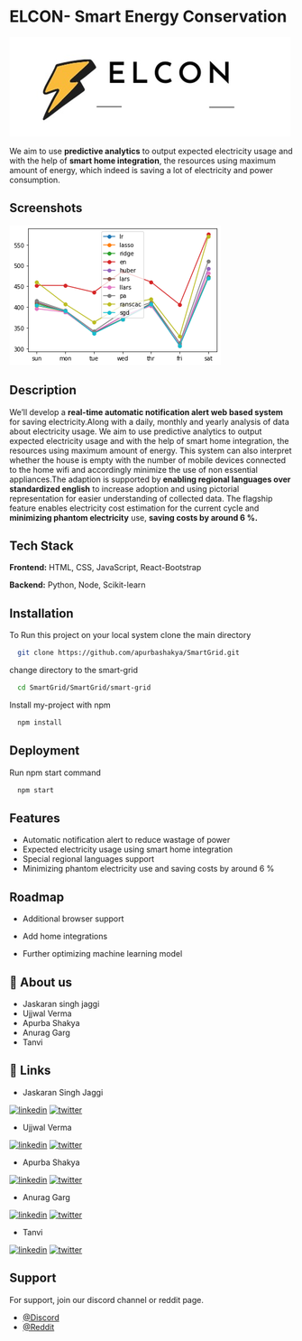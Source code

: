 # ELCON- Smart Energy Conservation
![Logo](https://github.com/apurbashakya/SmartGrid/blob/main/SmartGrid/smart-grid/src/img/logodark.jpeg)

We aim to use **predictive analytics** to output expected electricity usage and with the help of **smart home integration**, the resources using maximum amount of energy, which indeed is saving a lot of electricity and power consumption. 


## Screenshots

![Logo](https://github.com/apurbashakya/SmartGrid/blob/main/SmartGrid/smart-grid/src/img/pre1.png)




## Description

We’ll develop a **real-time automatic notification alert web based system**  for saving electricity.Along with a daily, monthly and yearly analysis of data about electricity usage. We aim to use predictive analytics to output expected electricity usage and with the help of smart home integration, the resources using maximum amount of energy. This system can also interpret whether the house is empty with the number of mobile devices connected to the home wifi and accordingly minimize the use of non essential appliances.The adaption is supported by **enabling regional languages over standardized english** to increase adoption and using pictorial representation for easier understanding of collected data. The flagship feature enables electricity cost estimation for the current cycle and **minimizing phantom electricity** use, **saving costs by around 6 %.**

## Tech Stack

**Frontend:** HTML, CSS, JavaScript, React-Bootstrap

**Backend:** Python, Node, Scikit-learn


## Installation
To Run this project on your local system clone the main directory

```bash
  git clone https://github.com/apurbashakya/SmartGrid.git
```

change directory to the smart-grid
```bash
  cd SmartGrid/SmartGrid/smart-grid
```

Install my-project with npm

```bash
  npm install
```
    
## Deployment

Run npm start command

```bash
  npm start
```


## Features

-  Automatic notification alert to reduce wastage of power
- Expected electricity usage using smart home integration
- Special regional languages support 
-  Minimizing phantom electricity use and saving costs by around 6 %


## Roadmap

- Additional browser support

- Add home integrations
- Further optimizing machine learning model


## 🚀 About us
- Jaskaran singh jaggi
- Ujjwal Verma
- Apurba Shakya
- Anurag Garg
- Tanvi

## 🔗 Links
- Jaskaran Singh Jaggi

[![linkedin](https://img.shields.io/badge/linkedin-0A66C2?style=for-the-badge&logo=linkedin&logoColor=white)](https://www.linkedin.com/in/jaskaran-s-a137aa104/)
[![twitter](https://img.shields.io/badge/twitter-1DA1F2?style=for-the-badge&logo=twitter&logoColor=white)](https://twitter.com/in/jaskaran-s-a137aa104)
- Ujjwal Verma

[![linkedin](https://img.shields.io/badge/linkedin-0A66C2?style=for-the-badge&logo=linkedin&logoColor=white)](https://www.linkedin.com/in/ujjwal01/)
[![twitter](https://img.shields.io/badge/twitter-1DA1F2?style=for-the-badge&logo=twitter&logoColor=white)](https://twitter.com/ujjwal_verma01
)

- Apurba Shakya

[![linkedin](https://img.shields.io/badge/linkedin-0A66C2?style=for-the-badge&logo=linkedin&logoColor=white)](https://www.linkedin.com/)
[![twitter](https://img.shields.io/badge/twitter-1DA1F2?style=for-the-badge&logo=twitter&logoColor=white)](https://twitter.com/)

- Anurag Garg

[![linkedin](https://img.shields.io/badge/linkedin-0A66C2?style=for-the-badge&logo=linkedin&logoColor=white)](https://www.linkedin.com/in/anuraggarg01/)
[![twitter](https://img.shields.io/badge/twitter-1DA1F2?style=for-the-badge&logo=twitter&logoColor=white)](https://twitter.com/anurag_garg01)


 - Tanvi

[![linkedin](https://img.shields.io/badge/linkedin-0A66C2?style=for-the-badge&logo=linkedin&logoColor=white)](https://www.linkedin.com/)
[![twitter](https://img.shields.io/badge/twitter-1DA1F2?style=for-the-badge&logo=twitter&logoColor=white)](https://twitter.com/)


## Support

For support, join our discord channel or reddit page.

- [@Discord](https://discord.gg/ZuF9Q9Kb)
- [@Reddit](https://reddit.com/elcon_energy)
